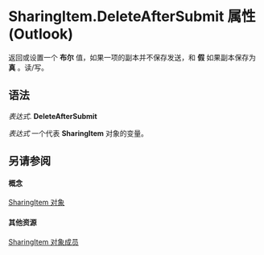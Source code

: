 
# SharingItem.DeleteAfterSubmit 属性 (Outlook)

返回或设置一个 **布尔** 值，如果一项的副本并不保存发送，和 **假** 如果副本保存为 **真** 。读/写。


## 语法

 _表达式_. **DeleteAfterSubmit**

 _表达式_ 一个代表 **SharingItem** 对象的变量。


## 另请参阅


#### 概念


[SharingItem 对象](63dd3451-44f3-7cc4-c6e2-7dad5835a7d2.md)
#### 其他资源


[SharingItem 对象成员](719ad60e-2242-2c54-778f-006b61690389.md)